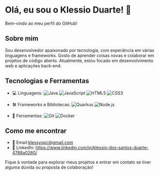 # Olá, eu sou o Klessio Duarte! 👋

Bem-vindo ao meu perfil do GitHub!

## Sobre mim

Sou desenvolvedor apaixonado por tecnologia, com experiência em várias linguagens e frameworks. Gosto de aprender coisas novas e colaborar em projetos de código aberto. Atualmente, estou focado em desenvolvimento web e aplicações back-end.

## Tecnologias e Ferramentas

- 💻 Linguagens: 
  ![Java](https://img.shields.io/badge/Java-007396?style=for-the-badge&logo=java&logoColor=white) 
  ![JavaScript](https://img.shields.io/badge/JavaScript-100000?style=for-the-badge&logo=javascript&logoColor=F7DF1E)
  ![HTML5](https://img.shields.io/badge/HTML5-E34F26?style=for-the-badge&logo=html5&logoColor=white)
  ![CSS3](https://img.shields.io/badge/CSS3-1572B6?style=for-the-badge&logo=css3&logoColor=white)

- 🛠️ Frameworks e Bibliotecas:
  ![Quarkus](https://img.shields.io/badge/Quarkus-000000?style=for-the-badge&logo=quarkus&logoColor=white)
  ![Node.js](https://img.shields.io/badge/Node.js-339933?style=for-the-badge&logo=node.js&logoColor=white)

- 🚀 Ferramentas:
  ![Git](https://img.shields.io/badge/Git-F05032?style=for-the-badge&logo=git&logoColor=white)
  ![Docker](https://img.shields.io/badge/Docker-2496ED?style=for-the-badge&logo=docker&logoColor=white)



## Como me encontrar

- 📧 Email:klessyopc@gmail.com
- 💼 LinkedIn: https://www.linkedin.com/in/klessio-dos-santos-duarte-4788a0260/

Fique à vontade para explorar meus projetos e entrar em contato se tiver alguma dúvida ou proposta de colaboração!
